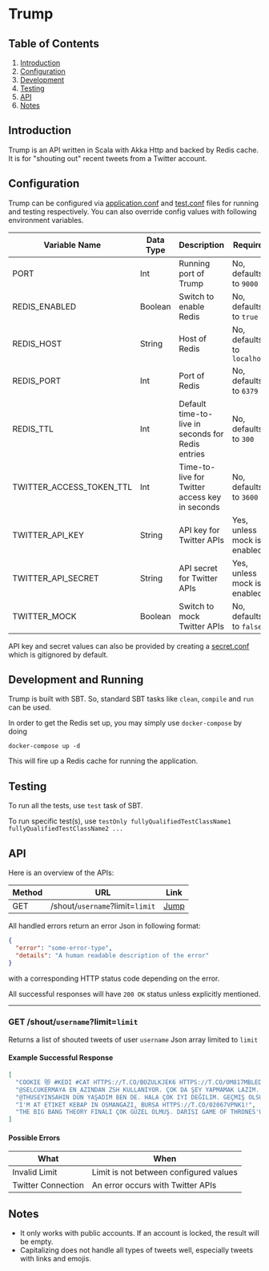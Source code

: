 # Trump

## Table of Contents

1. [Introduction](#introduction)
2. [Configuration](#configuration)
3. [Development](#development)
4. [Testing](#testing)
5. [API](#api)
6. [Notes](#notes)

## Introduction

Trump is an API written in Scala with Akka Http and backed by Redis cache. It is for "shouting out" recent tweets from a Twitter account.

## Configuration

Trump can be configured via [application.conf](src/main/resources/application.conf) and [test.conf](src/test/resources/test.conf) files for running and testing respectively. You can also override config values with following environment variables.

| Variable Name            | Data Type | Description                                       | Required                    |
| ------------------------ | --------- | ------------------------------------------------- | --------------------------- |
| PORT                     | Int       | Running port of Trump                             | No, defaults to `9000`      |
| REDIS_ENABLED            | Boolean   | Switch to enable Redis                            | No, defaults to `true`      |
| REDIS_HOST               | String    | Host of Redis                                     | No, defaults to `localhost` |
| REDIS_PORT               | Int       | Port of Redis                                     | No, defaults to `6379`      |
| REDIS_TTL                | Int       | Default time-to-live in seconds for Redis entries | No, defaults to `300`       |
| TWITTER_ACCESS_TOKEN_TTL | Int       | Time-to-live for Twitter access key in seconds    | No, defaults to `3600`      |
| TWITTER_API_KEY          | String    | API key for Twitter APIs                          | Yes, unless mock is enabled |
| TWITTER_API_SECRET       | String    | API secret for Twitter APIs                       | Yes, unless mock is enabled |
| TWITTER_MOCK             | Boolean   | Switch to mock Twitter APIs                       | No, defaults to `false`     |

API key and secret values can also be provided by creating a [secret.conf](src/main/resources/secret.conf) which is gitignored by default.

## Development and Running

Trump is built with SBT. So, standard SBT tasks like `clean`, `compile` and `run` can be used.

In order to get the Redis set up, you may simply use `docker-compose` by doing

```docker-compose up -d```

This will fire up a Redis cache for running the application.

## Testing

To run all the tests, use `test` task of SBT.

To run specific test(s), use `testOnly fullyQualifiedTestClassName1 fullyQualifiedTestClassName2 ...`

## API

Here is an overview of the APIs:

| Method | URL                             | Link                                 |
| ------ | ------------------------------- | ------------------------------------ |
| GET    | /shout/`username`?limit=`limit` | [Jump](#get-shoutusernamelimitlimit) |

All handled errors return an error Json in following format:

```json
{
  "error": "some-error-type",
  "details": "A human readable description of the error"
}
```

with a corresponding HTTP status code depending on the error.

All successful responses will have `200 OK` status unless explicitly mentioned.

---

### GET /shout/`username`?limit=`limit`

Returns a list of shouted tweets of user `username` Json array limited to `limit`

#### Example Successful Response

```json
[
  "COOKIE 😻 #KEDI #CAT HTTPS://T.CO/BOZULKJEK6 HTTPS://T.CO/OM817MBLED!",
  "@SELCUKERMAYA EN AZINDAN ZSH KULLANIYOR. ÇOK DA ŞEY YAPMAMAK LAZIM. 😄!",
  "@THUSEYINSAHIN DÜN YAŞADIM BEN DE. HALA ÇOK IYI DEĞILIM. GEÇMIŞ OLSUN!",
  "I'M AT ETIKET KEBAP IN OSMANGAZI, BURSA HTTPS://T.CO/02067VPNK1!",
  "THE BIG BANG THEORY FINALI ÇOK GÜZEL OLMUŞ. DARISI GAME OF THRONES'UN BAŞINA!"
]
```

#### Possible Errors

| What               | When                                   |
| ------------------ | -------------------------------------- |
| Invalid Limit      | Limit is not between configured values |
| Twitter Connection | An error occurs with Twitter APIs      |

## Notes

* It only works with public accounts. If an account is locked, the result will be empty.
* Capitalizing does not handle all types of tweets well, especially tweets with links and emojis.

